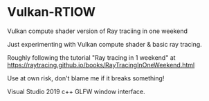 # Vulkan-RTIOW
Vulkan compute shader version of Ray traciing in one weekend

Just experimenting with Vulkan compute shader & basic ray tracing.

Roughly following the tutorial "Ray tracing in 1 weekend" at https://raytracing.github.io/books/RayTracingInOneWeekend.html

Use at own risk, don't blame me if it breaks something!

Visual Studio 2019 c++
GLFW window interface.

